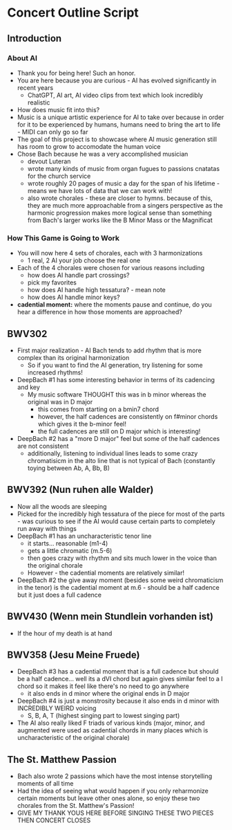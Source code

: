 # Concert Outline Script

## Introduction

### About AI

* Thank you for being here! Such an honor.
* You are here because you are curious - AI has evolved significantly in recent years
  * ChatGPT, AI art, AI video clips from text which look incredibly realistic
* How does music fit into this?
* Music is a unique artistic experience for AI to take over because in order for it to be experienced by humans, humans need to bring the art to life - MIDI can only go so far
* The goal of this project is to showcase where AI music generation still has room to grow to accomodate the human voice
* Chose Bach because he was a very accomplished musician
  * devout Luteran
  * wrote many kinds of music from organ fugues to passions cnatatas for the church service
  * wrote roughly 20 pages of music a day for the span of his lifetime - means we have lots of data that we can work with!
  * also wrote chorales - these are closer to hymns. because of this, they are much more approachable from a singers perspective as the harmonic progression makes more logical sense than something from Bach's larger works like the B Minor Mass or the Magnificat

### How This Game is Going to Work

* You will now here 4 sets of chorales, each with 3 harmonizations
  * 1 real, 2 AI your job choose the real one
* Each of the 4 chorales were chosen for various reasons including
  * how does AI handle part crossings?
  * pick my favorites
  * how does AI handle high tessatura? - mean note
  * how does AI handle minor keys?
* **cadential moment:** where the moments pause and continue, do you hear a difference in how those moments are approached?

## BWV302

* First major realization - AI Bach tends to add rhythm that is more complex than its original harmonization
  * So if you want to find the AI generation, try listening for some increased rhythms!
* DeepBach #1 has some interesting behavior in terms of its cadencing and key
  * My music software THOUGHT this was in b minor whereas the original was in D major
    * this comes from starting on a bmin7 chord
    * however, the half cadences are consistently on f#minor chords which gives it the b-minor feel!
    * the full cadences are still on D major which is interesting!
* DeepBach #2 has a "more D major" feel but some of the half cadences are not consistent
  * additionally, listening to individual lines leads to some crazy chromatisicm in the alto line that is not typical of Bach (constantly toying between Ab, A, Bb, B)

## BWV392 (Nun ruhen alle Walder)

* Now all the woods are sleeping
* Picked for the incredibly high tessatura of the piece for most of the parts - was curious to see if the AI would cause certain parts to completely run away with things
* DeepBach #1 has an uncharacteristic tenor line
  * it starts... reasonable (m1-4)
  * gets a little chromatic (m.5-6)
  * then goes crazy with rhythm and sits much lower in the voice than the original chorale
  * However - the cadential moments are relatively similar!
* DeepBach #2 the give away moment (besides some weird chromaticism in the tenor) is the cadential moment at m.6 - should be a half cadence but it just does a full cadence

## BWV430 (Wenn mein Stundlein vorhanden ist)

* If the hour of my death is at hand



## BWV358 (Jesu Meine Fruede)

* DeepBach #3 has a cadential moment that is a full cadence but should be a half cadence... well its a dVI chord but again gives similar feel to a I chord so it makes it feel like there's no need to go anywhere
  * it also ends in d minor where the original ends in D major
* DeepBach #4 is just a monstrosity because it also ends in d minor with INCREDIBLY WEIRD voicing
  * S, B, A, T (highest singing part to lowest singing part)
* The AI also really liked F triads of various kinds (major, minor, and augmented were used as cadential chords in many places which is uncharacteristic of the original chorale)

## The St. Matthew Passion

* Bach also wrote 2 passions which have the most intense storytelling moments of all time
* Had the idea of seeing what would happen if you only reharmonize certain moments but leave other ones alone, so enjoy these two chorales from the St. Matthew's Passion!
* GIVE MY THANK YOUS HERE BEFORE SINGING THESE TWO PIECES THEN CONCERT CLOSES